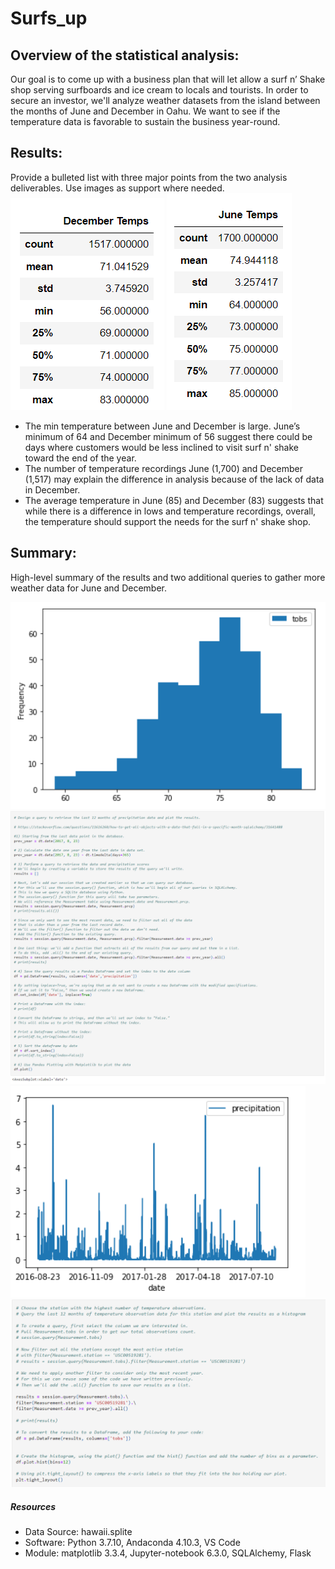 # Surfs_up

## Overview of the statistical analysis:
Our goal is to come up with a business plan that will let allow a surf n’ Shake shop serving surfboards and ice cream to locals and tourists.
In order to secure an investor, we'll analyze weather datasets from the island between the months of June and December in Oahu. 
We want to see if the temperature data is favorable to sustain the business year-round.


## Results:
Provide a bulleted list with three major points from the two analysis deliverables. Use images as support where needed.
![alt text](https://github.com/kwporras/Surfs_up/blob/5400650bd7d4693162697c1da066bc4c06879172/Resources/december_summary_statistics.PNG)
![alt text](https://github.com/kwporras/Surfs_up/blob/5400650bd7d4693162697c1da066bc4c06879172/Resources/june_summary_statistics.PNG)
- The min temperature between June and December is large. June’s minimum of 64 and December minimum of 56 suggest there could be days where customers would be less inclined to visit surf n' shake toward the end of the year.
- The number of temperature recordings June (1,700) and December (1,517) may explain the difference in analysis because of the lack of data in December.
- The average temperature in June (85) and December (83) suggests that while there is a difference in lows and temperature recordings, overall, the temperature should support the needs for the surf n' shake shop.


## Summary:
High-level summary of the results and two additional queries to gather more weather data for June and December.

![alt_text](https://github.com/kwporras/Surfs_up/blob/d54ec66ef686564aa3be5ca9efe6e4c79bc673a4/Resources/histogram_tobs.PNG)
![alt_text](https://github.com/kwporras/Surfs_up/blob/a81841e3a811a5b8ba06e95214b73b321eeec7a1/Resources/bar_chart_precipitation_query_1.PNG)
![alt_text](https://github.com/kwporras/Surfs_up/blob/d54ec66ef686564aa3be5ca9efe6e4c79bc673a4/Resources/bar_chart_precipitation.PNG)
![alt_text](https://github.com/kwporras/Surfs_up/blob/a81841e3a811a5b8ba06e95214b73b321eeec7a1/Resources/histogramp_tobs_query_2.PNG)
##### Resources
- Data Source: hawaii.splite 
- Software: Python 3.7.10, Andaconda 4.10.3, VS Code
- Module: matplotlib 3.3.4, Jupyter-notebook 6.3.0, SQLAlchemy, Flask
